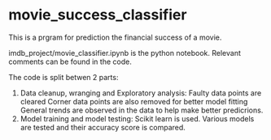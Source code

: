 # movie_success_classifier
This is a prgram for prediction the financial success of a movie. 

imdb_project/movie_classifier.ipynb is the python notebook.
Relevant comments can be found in the code.

The code is split betwen 2 parts:
1. Data cleanup, wranging and Exploratory analysis:
	Faulty data points are cleared
	Corner data points are also removed for better model fitting
	General trends are observed in the data to help make better predicrions.
2. Model training and model testing:
	Scikit learn is used.
	Various models are tested and their accuracy score is compared.
